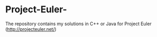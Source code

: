 Project-Euler-
==============

The repository contains my solutions in C++ or Java for Project Euler (http://projecteuler.net/)
